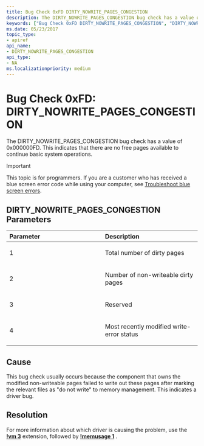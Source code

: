 ```yaml
---
title: Bug Check 0xFD DIRTY_NOWRITE_PAGES_CONGESTION
description: The DIRTY_NOWRITE_PAGES_CONGESTION bug check has a value of 0x000000FD. This indicates that there are no free pages available to continue basic system operations.
keywords: ["Bug Check 0xFD DIRTY_NOWRITE_PAGES_CONGESTION", "DIRTY_NOWRITE_PAGES_CONGESTION"]
ms.date: 05/23/2017
topic_type:
- apiref
api_name:
- DIRTY_NOWRITE_PAGES_CONGESTION
api_type:
- NA
ms.localizationpriority: medium
---
```


# Bug Check 0xFD: DIRTY\_NOWRITE\_PAGES\_CONGESTION


The DIRTY\_NOWRITE\_PAGES\_CONGESTION bug check has a value of 0x000000FD. This indicates that there are no free pages available to continue basic system operations.

> [!IMPORTANT]
> This topic is for programmers. If you are a customer who has received a blue screen error code while using your computer, see [Troubleshoot blue screen errors](https://www.windows.com/stopcode).


## DIRTY\_NOWRITE\_PAGES\_CONGESTION Parameters


<table>
<colgroup>
<col width="50%" />
<col width="50%" />
</colgroup>
<thead>
<tr class="header">
<th align="left">Parameter</th>
<th align="left">Description</th>
</tr>
</thead>
<tbody>
<tr class="odd">
<td align="left"><p>1</p></td>
<td align="left"><p>Total number of dirty pages</p></td>
</tr>
<tr class="even">
<td align="left"><p>2</p></td>
<td align="left"><p>Number of non-writeable dirty pages</p></td>
</tr>
<tr class="odd">
<td align="left"><p>3</p></td>
<td align="left"><p>Reserved</p></td>
</tr>
<tr class="even">
<td align="left"><p>4</p></td>
<td align="left"><p>Most recently modified write-error status</p></td>
</tr>
</tbody>
</table>

 

Cause
-----

This bug check usually occurs because the component that owns the modified non-writeable pages failed to write out these pages after marking the relevant files as "do not write" to memory management. This indicates a driver bug.

Resolution
----------

For more information about which driver is causing the problem, use the [**!vm 3**](-vm.md) extension, followed by [**!memusage 1**](-memusage.md) .

 

 




